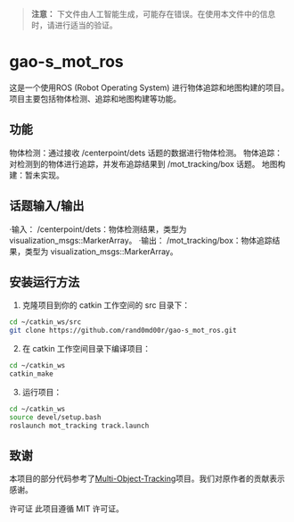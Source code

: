 > **注意：** 下文件由人工智能生成，可能存在错误。在使用本文件中的信息时，请进行适当的验证。
# gao-s_mot_ros

这是一个使用ROS (Robot Operating System) 进行物体追踪和地图构建的项目。项目主要包括物体检测、追踪和地图构建等功能。

## 功能
物体检测：通过接收 /centerpoint/dets 话题的数据进行物体检测。
物体追踪：对检测到的物体进行追踪，并发布追踪结果到 /mot_tracking/box 话题。
地图构建：暂未实现。

## 话题输入/输出
·输入：
/centerpoint/dets：物体检测结果，类型为 visualization_msgs::MarkerArray。
·输出：
/mot_tracking/box：物体追踪结果，类型为 visualization_msgs::MarkerArray。

## 安装运行方法
1. 克隆项目到你的 catkin 工作空间的 src 目录下：
```bash
cd ~/catkin_ws/src
git clone https://github.com/rand0md00r/gao-s_mot_ros.git
```

2. 在 catkin 工作空间目录下编译项目：
```bash
cd ~/catkin_ws
catkin_make
```

3. 运行项目：
```bash
cd ~/catkin_ws
source devel/setup.bash
roslaunch mot_tracking track.launch
```

## 致谢
本项目的部分代码参考了[Multi-Object-Tracking](https://github.com/wangx1996/Multi-Object-Tracking.git)项目。我们对原作者的贡献表示感谢。

许可证
此项目遵循 MIT 许可证。

